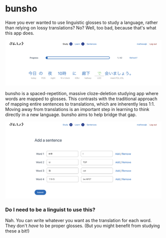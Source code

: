 # bunsho

Have you ever wanted to use linguistic glosses to study a language, rather than relying on lossy translations? No? Well, too bad, because that's what this app does.

![bunsho](bunsho1.png)

bunsho is a spaced-repetition, massive cloze-deletion studying app where words are mapped to glosses. This contrasts with the traditional approach of mapping entire sentences to translations, which are inherently less 1:1. Moving away from translations is an important step in learning to think directly in a new language. bunsho aims to help bridge that gap.

![bunsho](bunsho2.png)

### Do I need to be a linguist to use this?

Nah. You can write whatever you want as the translation for each word. They don't *have* to be proper glosses. (But you might benefit from studying these a bit!)